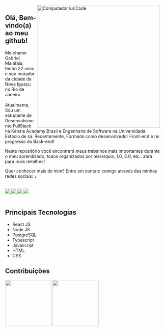 <img src="https://raw.githubusercontent.com/MicaelliMedeiros/micaellimedeiros/master/image/computer-illustration.png" min-width="400px" max-width="400px" width="400px" align="right" alt="Computador iuriCode">

## Olá, Bem-vindo(a) ao meu github!

<p align="left"> 
  Me chamo Gabriel Malafaia, tenho 22 anos e sou morador da cidade de Nova Iguaçu no Rio de Janeiro.
</br>
</br>
  Atualmente, Sou um estudante de Desenvolvimento FullStack na Kenzie Academy Brasil e Engenharia de Software na Universidade Estácio de sá.
  Recentemente, Formado como desenvolvedor Front-end e no progresso do Back-end!
</p>

<p align="left">
   Neste repositório você encontrará meus trabalhos mais importantes durante o meu aprendizado, todos organizados por hierarquia, 1.0, 2.0, etc.. abra para mais detalhes!
</p>

<p align="left">
  Quer conhecer mais de mim? Entre em contato comigo através das minhas redes sociais: ⤵️
</p>

</br>

<div> 
  <a href="https://www.instagram.com/gabrielmlf20/" target="_blank">
    <img src="https://img.shields.io/badge/-Instagram-%23E4405F?style=for-the-badge&logo=instagram&logoColor=white">
  </a>
 <a href="https://discord.gg/Vmt3eWcv" target="_blank">
   <img src="https://img.shields.io/badge/Discord-7289DA?style=for-the-badge&logo=discord&logoColor=white">
  </a> 
  <a href = "mailto:gabrielbsnsp@gmail.com">
    <img src="https://img.shields.io/badge/-Gmail-%23333?style=for-the-badge&logo=gmail&logoColor=white">
  </a>
  <a href="https://www.linkedin.com/in/gabrielmalafaia/" target="_blank">
    <img src="https://img.shields.io/badge/-LinkedIn-%230077B5?style=for-the-badge&logo=linkedin&logoColor=white">
  </a> 
</div>

</br>

## Principais Tecnologias

- React JS
- Node JS
- PostgreSQL
- Typescript
- Javascript
- HTML
- CSS

## Contribuições

<div>
  <img height="150em" src="https://github-readme-stats.vercel.app/api?username=Gabriel-Malafaia&show_icons=true&theme=dracula&include_all_commits=true&count_private=true"/>
  <img height="150em" src="https://github-readme-stats.vercel.app/api/top-langs/?username=Gabriel-Malafaia&layout=compact&langs_count=7&theme=dracula"/>
</div>


  
